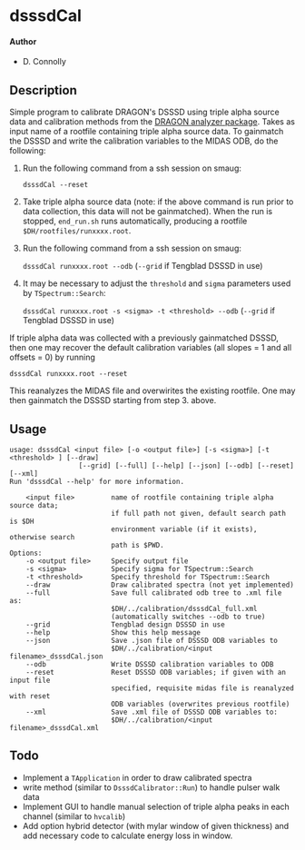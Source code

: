 # __dsssdCal__

#### Author
- D. Connolly

## __Description__

Simple program to calibrate DRAGON's DSSSD using triple alpha source data and calibration methods from the [DRAGON analyzer package](https://github.com/DRAGON-Collaboration/analyzer). Takes as input name of a rootfile containing triple alpha source data. To gainmatch the DSSSD and write the calibration variables to the MIDAS ODB, do the following:

1. Run the following command from a ssh session on smaug:

    `dsssdCal --reset`

2. Take triple alpha source data (note: if the above command is run prior to data collection, this data will not be gainmatched). When the run is stopped, `end_run.sh` runs automatically, producing a rootfile `$DH/rootfiles/runxxxx.root`.

3. Run the following command from a ssh session on smaug:

    `dsssdCal runxxxx.root --odb` (`--grid` if Tengblad DSSSD in use)

4. It may be necessary to adjust the `threshold` and `sigma` parameters used by `TSpectrum::Search`:

    `dsssdCal runxxxx.root -s <sigma> -t <threshold> --odb` (`--grid` if Tengblad DSSSD in use)

If triple alpha data was collected with a previously gainmatched DSSSD, then one may recover the default calibration variables (all slopes = 1 and all offsets = 0) by running 

   `dsssdCal runxxxx.root --reset`

This reanalyzes the MIDAS file and overwirites the existing rootfile. One may then gainmatch the DSSSD starting from step 3. above.

## __Usage__

``` 
usage: dsssdCal <input file> [-o <output file>] [-s <sigma>] [-t <threshold> ] [--draw]
			     [--grid] [--full] [--help] [--json] [--odb] [--reset] [--xml]
Run 'dsssdCal --help' for more information.

	<input file>     	 name of rootfile containing triple alpha source data;
	                 	 if full path not given, default search path is $DH
	                 	 environment variable (if it exists), otherwise search
	                 	 path is $PWD.
Options:
	-o <output file> 	 Specify output file
	-s <sigma>       	 Specify sigma for TSpectrum::Search
	-t <threshold>   	 Specify threshold for TSpectrum::Search
	--draw           	 Draw calibrated spectra (not yet implemented)
	--full           	 Save full calibrated odb tree to .xml file as:
	                 	 $DH/../calibration/dsssdCal_full.xml
	                 	 (automatically switches --odb to true)
	--grid           	 Tengblad design DSSSD in use
	--help           	 Show this help message
	--json           	 Save .json file of DSSSD ODB variables to 
	                 	 $DH/../calibration/<input filename>_dsssdCal.json
	--odb            	 Write DSSSD calibration variables to ODB
	--reset          	 Reset DSSSD ODB variables; if given with an input file
	                 	 specified, requisite midas file is reanalyzed with reset
	                 	 ODB variables (overwrites previous rootfile)
	--xml            	 Save .xml file of DSSSD ODB variables to: 
	                 	 $DH/../calibration/<input filename>_dsssdCal.xml
``` 


## __Todo__

- Implement a `TApplication` in order to draw calibrated spectra
- write method (similar to `DsssdCalibrator::Run`) to handle pulser walk data
- Implement GUI to handle manual selection of triple alpha peaks in each channel (similar to `hvcalib`)
- Add option hybrid detector (with mylar window of given thickness) and add necessary code to calculate energy loss in window.
